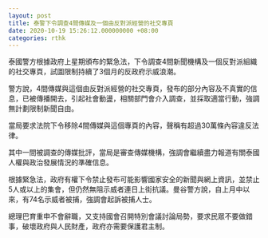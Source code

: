 ```yaml
---
layout: post
title: 泰警下令調查4間傳媒及一個由反對派經營的社交專頁
date: 2020-10-19 15:26:12.000000000 +08:00
categories: rthk
---
```


泰國警方根據政府上星期頒布的緊急法，下令調查4間新聞機構及一個反對派組織的社交專頁，試圖限制持續了3個月的反政府示威浪潮。

警方說，4間傳媒與這個由反對派經營的社交專頁，發布的部分內容及不真實的信息，已被傳播開去，引起社會動盪，相關部門會介入調查，並採取適當行動，強調無計劃限制新聞自由。

當局要求法院下令移除4間傳媒與這個專頁的內容，聲稱有超過30萬條內容違反法律。

其中一間被調查的傳媒批評，當局是審查傳媒機構，強調會繼續盡力報道有關泰國人權與政治發展情況的準確信息。

根據緊急法，政府有權下令禁止發布可能影響國家安全的新聞與網上資訊，並禁止5人或以上的集會，但仍然無阻示威者連日上街抗議。曼谷警方說，自上月中以來，有74名示威者被捕，強調會起訴被捕人士。

總理巴育重申不會辭職，又支持國會召開特別會議討論局勢，要求民眾不要做錯事，破壞政府與人民財產，政府亦需要保護君主制。
